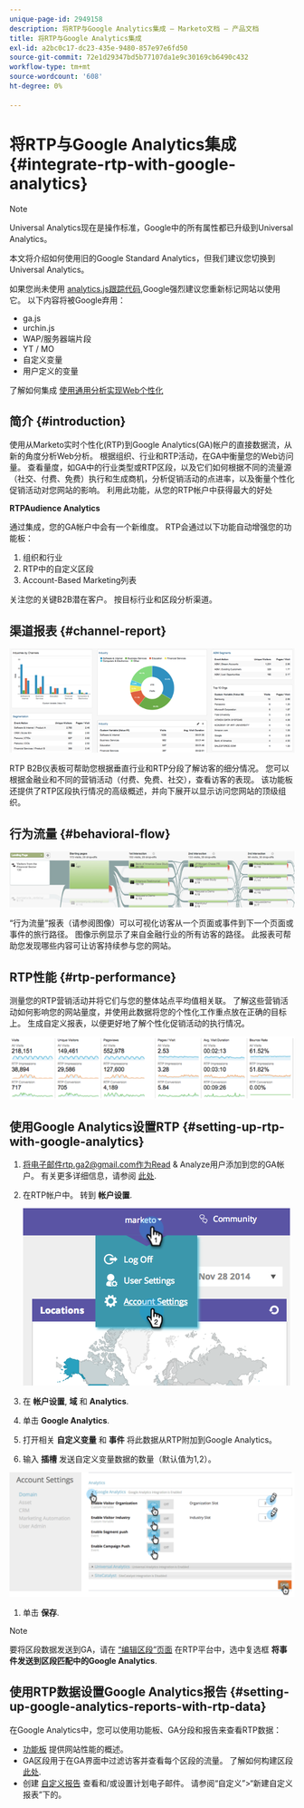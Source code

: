 ```yaml
---
unique-page-id: 2949158
description: 将RTP与Google Analytics集成 — Marketo文档 — 产品文档
title: 将RTP与Google Analytics集成
exl-id: a2bc0c17-dc23-435e-9480-857e97e6fd50
source-git-commit: 72e1d29347bd5b77107da1e9c30169cb6490c432
workflow-type: tm+mt
source-wordcount: '608'
ht-degree: 0%

---
```


# 将RTP与Google Analytics集成 {#integrate-rtp-with-google-analytics}

>[!NOTE]
>
>Universal Analytics现在是操作标准，Google中的所有属性都已升级到Universal Analytics。
>
>本文将介绍如何使用旧的Google Standard Analytics，但我们建议您切换到Universal Analytics。
>
>如果您尚未使用 [analytics.js跟踪代码](https://developers.google.com/analytics/devguides/collection/analyticsjs/),Google强烈建议您重新标记网站以使用它。 以下内容将被Google弃用：
>
>* ga.js
>* urchin.js
>* WAP/服务器端片段
>* YT / MO
>* 自定义变量
>* 用户定义的变量
>
>了解如何集成 [使用通用分析实现Web个性化](/help/marketo/product-docs/web-personalization/reporting-for-web-personalization/web-analytics-integrations/integrate-rtp-with-google-universal-analytics.md)

## 简介 {#introduction}

使用从Marketo实时个性化(RTP)到Google Analytics(GA)帐户的直接数据流，从新的角度分析Web分析。 根据组织、行业和RTP活动，在GA中衡量您的Web访问量。 查看量度，如GA中的行业类型或RTP区段，以及它们如何根据不同的流量源（社交、付费、免费）执行和生成商机，分析促销活动的点进率，以及衡量个性化促销活动对您网站的影响。 利用此功能，从您的RTP帐户中获得最大的好处

**RTPAudience Analytics**

通过集成，您的GA帐户中会有一个新维度。 RTP会通过以下功能自动增强您的功能板：

1. 组织和行业
1. RTP中的自定义区段
1. Account-Based Marketing列表

关注您的关键B2B潜在客户。 按目标行业和区段分析渠道。

## 渠道报表 {#channel-report}

![](assets/image2014-11-28-16-3a39-3a28.png)

RTP B2B仪表板可帮助您根据垂直行业和RTP分段了解访客的细分情况。 您可以根据金融业和不同的营销活动（付费、免费、社交），查看访客的表现。 该功能板还提供了RTP区段执行情况的高级概述，并向下展开以显示访问您网站的顶级组织。

## 行为流量 {#behavioral-flow}

![](assets/image2014-11-28-16-3a40-3a43.png)

“行为流量”报表（请参阅图像）可以可视化访客从一个页面或事件到下一个页面或事件的旅行路径。 图像示例显示了来自金融行业的所有访客的路径。 此报表可帮助您发现哪些内容可让访客持续参与您的网站。

## RTP性能 {#rtp-performance}

测量您的RTP营销活动并将它们与您的整体站点平均值相关联。 了解这些营销活动如何影响您的网站量度，并使用此数据将您的个性化工作重点放在正确的目标上。 生成自定义报表，以便更好地了解个性化促销活动的执行情况。

![](assets/image2014-11-28-16-3a47-3a0.png)

## 使用Google Analytics设置RTP {#setting-up-rtp-with-google-analytics}

1. 将电子邮件rtp.ga2@gmail.com作为Read &amp; Analyze用户添加到您的GA帐户。 有关更多详细信息，请参阅 [此处](https://support.google.com/analytics/answer/2884495?hl=en).

1. 在RTP帐户中。 转到 **帐户设置**.

   ![](assets/image2014-11-28-16-3a54-3a40.png)

1. 在 **帐户设置**, **域** 和 **Analytics**.

1. 单击 **Google Analytics**.

1. 打开相关 **自定义变量** 和 **事件** 将此数据从RTP附加到Google Analytics。

1. 输入 **插槽** 发送自定义变量数据的数量（默认值为1,2）。

![](assets/image2014-11-28-17-3a0-3a17.png)

1. 单击 **保存**.

>[!NOTE]
>
>要将区段数据发送到GA，请在 [“编辑区段”页面](/help/marketo/product-docs/web-personalization/using-web-segments/create-a-basic-web-segment.md) 在RTP平台中，选中复选框 **将事件发送到区段匹配中的Google Analytics**.

## 使用RTP数据设置Google Analytics报告 {#setting-up-google-analytics-reports-with-rtp-data}

在Google Analytics中，您可以使用功能板、GA分段和报告来查看RTP数据：

* [功能板](https://support.google.com/analytics/answer/1068216?hl=en) 提供网站性能的概述。
* GA区段用于在GA界面中过滤访客并查看每个区段的流量。 了解如何构建区段 [此处](https://support.google.com/analytics/answer/3124493?hl=en).
* 创建 [自定义报告](https://support.google.com/analytics/answer/1033013?hl=en) 查看和/或设置计划电子邮件。 请参阅“自定义”>“新建自定义报表”下的。

